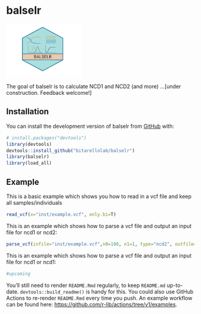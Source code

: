 
<!-- README.md is generated from README.Rmd. Please edit that file -->

# balselr

<!-- badges: start -->

<img src="images/balselr2.png" style="width:40.0%;height:40.0%" />
<!-- badges: end -->

The goal of balselr is to calculate NCD1 and NCD2 (and more) …\[under
construction. Feedback welcome!\]

## Installation

You can install the development version of balselr from
[GitHub](https://github.com/) with:

``` r
# install.packages("devtools")
library(devtools)
devtools::install_github("bitarellolab/balselr")
library(balselr)
library(load_all)
```

## Example

This is a basic example which shows you how to read in a vcf file and
keep all samples/individuals

``` r
read_vcf(x="inst/example.vcf", only.bi=T)
```

This is an example which shows how to parse a vcf file and output an
input file for ncd1 or ncd2:

``` r
parse_vcf(infile="inst/example.vcf",n0=108, n1=1, type="ncd2", outfile="example_parse_ncd2.out")
```

This is an example which shows how to parse a vcf file and output an
input file for ncd1 or ncd1:

``` r
#upcoming
```

You’ll still need to render `README.Rmd` regularly, to keep `README.md`
up-to-date. `devtools::build_readme()` is handy for this. You could also
use GitHub Actions to re-render `README.Rmd` every time you push. An
example workflow can be found here:
<https://github.com/r-lib/actions/tree/v1/examples>.
